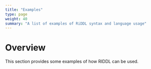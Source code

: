 ```yaml
---
title: "Examples"
type: page
weight: 40
summary: "A list of examples of RiDDL syntax and language usage"
---
```


# Overview
This section provides some examples of how RIDDL can be used.
